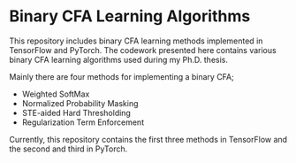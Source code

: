 # Binary CFA Learning Algorithms

This repository includes binary CFA learning methods implemented in TensorFlow and PyTorch. The codework presented here contains various binary CFA learning algorithms used during my Ph.D. thesis.

Mainly there are four methods for implementing a binary CFA;

* Weighted SoftMax
* Normalized Probability Masking
* STE-aided Hard Thresholding
* Regularization Term Enforcement

Currently, this repository contains the first three methods in TensorFlow and the second and third in PyTorch.
